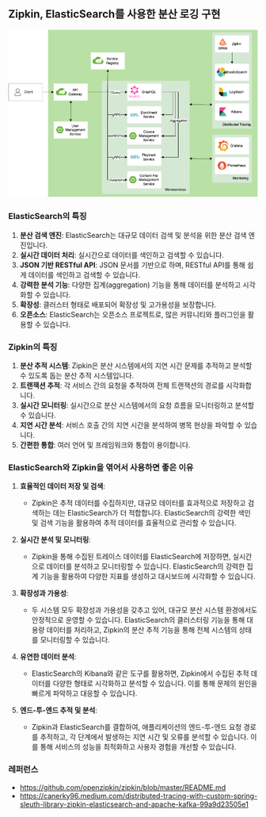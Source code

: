 ## Zipkin, ElasticSearch를 사용한 분산 로깅 구현
![CH02_01. 요구 사항 분석 및 기능 명세 작성.png](CH02_01.%20%EC%9A%94%EA%B5%AC%20%EC%82%AC%ED%95%AD%20%EB%B6%84%EC%84%9D%20%EB%B0%8F%20%EA%B8%B0%EB%8A%A5%20%EB%AA%85%EC%84%B8%20%EC%9E%91%EC%84%B1.png)
### ElasticSearch의 특징
1. **분산 검색 엔진**: ElasticSearch는 대규모 데이터 검색 및 분석을 위한 분산 검색 엔진입니다.
2. **실시간 데이터 처리**: 실시간으로 데이터를 색인하고 검색할 수 있습니다.
3. **JSON 기반 RESTful API**: JSON 문서를 기반으로 하며, RESTful API를 통해 쉽게 데이터를 색인하고 검색할 수 있습니다.
4. **강력한 분석 기능**: 다양한 집계(aggregation) 기능을 통해 데이터를 분석하고 시각화할 수 있습니다.
5. **확장성**: 클러스터 형태로 배포되어 확장성 및 고가용성을 보장합니다.
6. **오픈소스**: ElasticSearch는 오픈소스 프로젝트로, 많은 커뮤니티와 플러그인을 활용할 수 있습니다.

### Zipkin의 특징
1. **분산 추적 시스템**: Zipkin은 분산 시스템에서의 지연 시간 문제를 추적하고 분석할 수 있도록 돕는 분산 추적 시스템입니다.
2. **트랜잭션 추적**: 각 서비스 간의 요청을 추적하여 전체 트랜잭션의 경로를 시각화합니다.
3. **실시간 모니터링**: 실시간으로 분산 시스템에서의 요청 흐름을 모니터링하고 분석할 수 있습니다.
4. **지연 시간 분석**: 서비스 호출 간의 지연 시간을 분석하여 병목 현상을 파악할 수 있습니다.
5. **간편한 통합**: 여러 언어 및 프레임워크와 통합이 용이합니다.

### ElasticSearch와 Zipkin을 엮어서 사용하면 좋은 이유
1. **효율적인 데이터 저장 및 검색**:
    - Zipkin은 추적 데이터를 수집하지만, 대규모 데이터를 효과적으로 저장하고 검색하는 데는 ElasticSearch가 더 적합합니다. ElasticSearch의 강력한 색인 및 검색 기능을 활용하여 추적 데이터를 효율적으로 관리할 수 있습니다.

2. **실시간 분석 및 모니터링**:
    - Zipkin을 통해 수집된 트레이스 데이터를 ElasticSearch에 저장하면, 실시간으로 데이터를 분석하고 모니터링할 수 있습니다. ElasticSearch의 강력한 집계 기능을 활용하여 다양한 지표를 생성하고 대시보드에 시각화할 수 있습니다.

3. **확장성과 가용성**:
    - 두 시스템 모두 확장성과 가용성을 갖추고 있어, 대규모 분산 시스템 환경에서도 안정적으로 운영할 수 있습니다. ElasticSearch의 클러스터링 기능을 통해 대용량 데이터를 처리하고, Zipkin의 분산 추적 기능을 통해 전체 시스템의 상태를 모니터링할 수 있습니다.

4. **유연한 데이터 분석**:
    - ElasticSearch의 Kibana와 같은 도구를 활용하면, Zipkin에서 수집된 추적 데이터를 다양한 형태로 시각화하고 분석할 수 있습니다. 이를 통해 문제의 원인을 빠르게 파악하고 대응할 수 있습니다.

5. **엔드-투-엔드 추적 및 분석**:
    - Zipkin과 ElasticSearch를 결합하여, 애플리케이션의 엔드-투-엔드 요청 경로를 추적하고, 각 단계에서 발생하는 지연 시간 및 오류를 분석할 수 있습니다. 이를 통해 서비스의 성능을 최적화하고 사용자 경험을 개선할 수 있습니다.

### 레퍼런스
- https://github.com/openzipkin/zipkin/blob/master/README.md
- https://canerky96.medium.com/distributed-tracing-with-custom-spring-sleuth-library-zipkin-elasticsearch-and-apache-kafka-99a9d23505e1